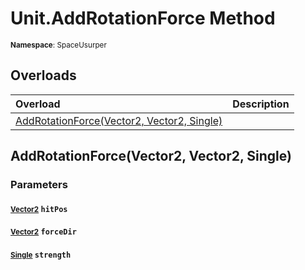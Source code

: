 # Unit.AddRotationForce Method

<small>**Namespace**: SpaceUsurper</small>

## Overloads

<div markdown="1" class="member-table">

| Overload | Description |
| :------- | ----------- |
| [AddRotationForce(Vector2, Vector2, Single)](#Vector2_Vector2_Single_) |  | 

</div>

## AddRotationForce(Vector2, Vector2, Single)
### Parameters
#### <small>[Vector2](https://docs.unity3d.com/ScriptReference/Vector2.html)</small> `hitPos`

#### <small>[Vector2](https://docs.unity3d.com/ScriptReference/Vector2.html)</small> `forceDir`

#### <small>[Single](https://docs.microsoft.com/en-us/dotnet/api/system.single?view=netframework-4.5)</small> `strength`

